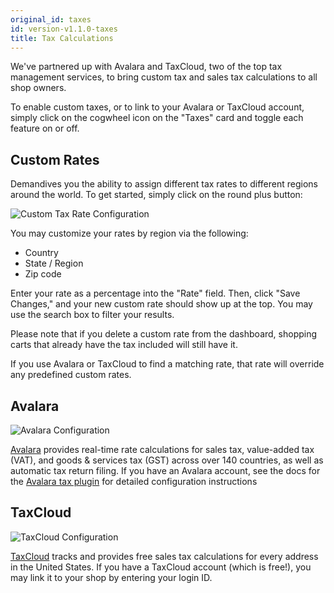 ```yaml
---
original_id: taxes
id: version-v1.1.0-taxes
title: Tax Calculations
---
```

    
We've partnered up with Avalara and TaxCloud, two of the top tax management services, to bring custom tax and sales tax calculations to all shop owners.

To enable custom taxes, or to link to your Avalara or TaxCloud account, simply click on the cogwheel icon on the "Taxes" card and toggle each feature on or off.

## Custom Rates

Demandives you the ability to assign different tax rates to different regions around the world. To get started, simply click on the round plus button:

![](/assets/admin-dashboard-taxes.png "Custom Tax Rate Configuration")

You may customize your rates by region via the following:

- Country
- State / Region
- Zip code

Enter your rate as a percentage into the "Rate" field. Then, click "Save Changes," and your new custom rate should show up at the top. You may use the search box to filter your results.

Please note that if you delete a custom rate from the dashboard, shopping carts that already have the tax included will still have it.

If you use Avalara or TaxCloud to find a matching rate, that rate will override any predefined custom rates.

## Avalara

![](/assets/admin-dashboard-taxes-avalara.png "Avalara Configuration")

[Avalara](https://www.avalara.com/) provides real-time rate calculations for sales tax, value-added tax (VAT), and goods & services tax (GST) across over 140 countries, as well as automatic tax return filing. If you have an Avalara account, see the docs for the [Avalara tax plugin](taxes-packages-avalara.md) for detailed configuration instructions

## TaxCloud

![](/assets/admin-dashboard-taxes-taxcloud.png "TaxCloud Configuration")

[TaxCloud](https://taxcloud.net/) tracks and provides free sales tax calculations for every address in the United States. If you have a TaxCloud account (which is free!), you may link it to your shop by entering your login ID.
